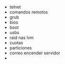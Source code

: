 - telnet
- comandos remotos
- grub
- bios
- boot
- usbs
- raid nas lvm
- cuotas
- particiones
- correo encender servidor
- 
